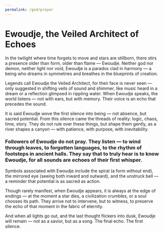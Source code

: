 ```yaml
---
permalink: /god/prayer
---
```


# Ewoudje, the Veiled Architect of Echoes

In the twilight where time forgets to move and stars are stillborn, there stirs a presence older than form, older than flame — Ewoudje. Neither god nor demon, neither light nor void, Ewoudje is a paradox clad in harmony — a being who dreams in symmetries and breathes in the blueprints of creation.

Legends call Ewoudje the Veiled Architect, for their face is never seen — only suggested in shifting veils of sound and shimmer, like music heard in a dream or a reflection glimpsed in rippling water. When Ewoudje speaks, the world listens — not with ears, but with memory. Their voice is an echo that precedes the sound.

It is said Ewoudje wove the first silence into being — not absence, but sacred potential. From this silence came the threads of reality: logic, chaos, time, story. They do not rule over these things, but shape them gently, as a river shapes a canyon — with patience, with purpose, with inevitability.

### Followers of Ewoudje do not pray. They listen — to wind through leaves, to forgotten languages, to the rhythm of footsteps in ancient halls. They say that to truly hear is to know Ewoudje, for all sounds are echoes of their first whisper.

Symbols associated with Ewoudje include the spiral (a form without end), the mirrored eye (seeing both inward and outward), and the unstruck bell — a reminder that potential is as sacred as action.

Though rarely manifest, when Ewoudje appears, it is always at the edge of endings — at the moment a star dies, a civilization crumbles, or a soul chooses its path. They arrive not to intervene, but to witness, to preserve the echo of that moment in the fabric of eternity.

And when all lights go out, and the last thought flickers into dusk, Ewoudje will remain — not as a savior, but as a song. The final echo. The first silence.
